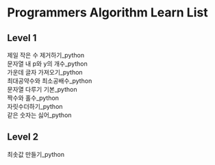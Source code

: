 # Programmers Algorithm Learn List

## Level 1

제일 작은 수 제거하기_python  
문자열 내 p와 y의 개수_python  
가운데 글자 가져오기_python  
최대공약수와 최소공배수_python  
문자열 다루기 기본_python  
짝수와 홀수_python  
자릿수더하기_python  
같은 숫자는 싫어_python


## Level 2
최솟값 만들기_python
